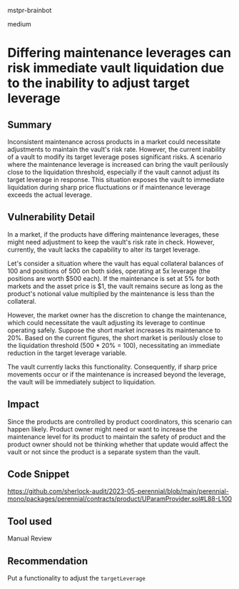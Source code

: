 mstpr-brainbot

medium

# Differing maintenance leverages can risk immediate vault liquidation due to the inability to adjust target leverage

## Summary
Inconsistent maintenance across products in a market could necessitate adjustments to maintain the vault's risk rate. However, the current inability of a vault to modify its target leverage poses significant risks. A scenario where the maintenance leverage is increased can bring the vault perilously close to the liquidation threshold, especially if the vault cannot adjust its target leverage in response. This situation exposes the vault to immediate liquidation during sharp price fluctuations or if maintenance leverage exceeds the actual leverage.
## Vulnerability Detail
In a market, if the products have differing maintenance leverages, these might need adjustment to keep the vault's risk rate in check. However, currently, the vault lacks the capability to alter its target leverage.

Let's consider a situation where the vault has equal collateral balances of 100 and positions of 500 on both sides, operating at 5x leverage (the positions are worth $500 each). If the maintenance is set at 5% for both markets and the asset price is $1, the vault remains secure as long as the product's notional value multiplied by the maintenance is less than the collateral.

However, the market owner has the discretion to change the maintenance, which could necessitate the vault adjusting its leverage to continue operating safely. Suppose the short market increases its maintenance to 20%. Based on the current figures, the short market is perilously close to the liquidation threshold (500 * 20% = 100), necessitating an immediate reduction in the target leverage variable.

The vault currently lacks this functionality. Consequently, if sharp price movements occur or if the maintenance is increased beyond the leverage, the vault will be immediately subject to liquidation.
## Impact
Since the products are controlled by product coordinators, this scenario can happen likely. Product owner might need or want to increase the maintenance level for its product to maintain the safety of product and the product owner should not be thinking whether that update would affect the vault or not since the product is a separate system than the vault.
## Code Snippet
https://github.com/sherlock-audit/2023-05-perennial/blob/main/perennial-mono/packages/perennial/contracts/product/UParamProvider.sol#L88-L100
## Tool used

Manual Review

## Recommendation
Put a functionality to adjust the `targetLeverage`